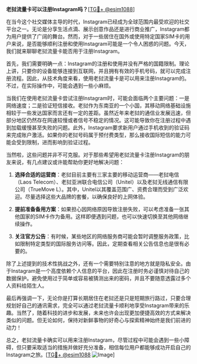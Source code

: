 **老挝流量卡可以注册Instagram吗？**[[TG💪+ @esim1088](https://t.me/s/esim1088)]

在当今这个社交媒体主导的时代，Instagram已经成为全球范围内最受欢迎的社交平台之一。无论是分享生活点滴、展示创意作品还是进行商业推广，Instagram都为用户提供了广阔的舞台。然而，对于一些居住在国外或使用特定国家SIM卡的用户来说，是否能够顺利注册和使用Instagram可能是一个令人困惑的问题。今天，我们就来聊聊老挝流量卡能否用于注册Instagram。

首先，我们需要明确一点：Instagram的注册和使用并没有严格的国籍限制。理论上讲，只要你的设备能够连接到互联网，并且拥有有效的手机号码，就可以完成注册流程。因此，从技术角度来看，使用老挝流量卡是可以用来注册Instagram的。不过，在实际操作中，可能会遇到一些小麻烦。

当我们在使用老挝流量卡尝试注册Instagram时，可能会面临两个主要问题：一是网络速度；二是验证短信接收。老挝作为东南亚的一个小国，其移动网络基础设施相较于一些发达国家而言还有一定的差距。虽然近年来老挝的通信业发展迅速，但部分地区仍然存在网速较慢或者信号不稳定的情况。这可能导致你在注册过程中遇到加载缓慢甚至失败的问题。此外，Instagram要求新用户通过手机收到的验证码来完成账户激活。如果你的老挝号码属于预付费类型，那么接收国际短信的能力可能会受到限制，进而影响到验证过程。

当然啦，这些问题并非不可克服。对于那些希望用老挝流量卡注册Instagram的朋友来说，有几点建议或许能帮助你更好地解决问题：

1. **选择合适的运营商**：老挝目前主要有三家主要的移动运营商——老挝电信（Laos Telecom）、老挝亚洲联合电信公司（Unitel）以及老挝无线通信有限公司（TrueMove L）。其中，Unitel以其覆盖范围广、资费合理而受到广泛欢迎。尽量选择这些大品牌的套餐，以确保良好的上网体验。

2. **提前准备备用方案**：如果担心因网络原因导致注册失败，可以考虑准备一张其他国家的SIM卡作为备用。这样即便遇到问题，也可以快速切换至其他网络继续操作。

3. **关注官方公告**：有时候，某些地区的网络服务商可能会暂时调整服务政策，比如限制特定类型的国际服务访问等。因此，定期查看相关公告信息也是很有必要的。

除了上述提到的技术性挑战之外，还有一个需要特别注意的地方就是隐私安全。由于Instagram是一个高度依赖个人信息的平台，因此在注册时务必谨慎对待自己的数据保护。避免使用过于简单或容易被猜测出来的密码，并且不要随意透露过多个人资料给陌生人。

最后再强调一下，无论你是打算长期居住在老挝还是只是短期旅行路过，只要合理规划好自己的通讯需求，完全可以通过老挝流量卡顺利地享受Instagram带来的乐趣。当然了，随着科技的进步和发展，未来也许会出现更加便捷高效的方式来解决类似的问题。但无论如何，保持对新鲜事物的好奇心与探索精神始终是我们前进的动力！

总之，老挝流量卡确实可以用来注册Instagram，尽管过程中可能会遇到一些小障碍，但只要采取适当的措施并做好充分准备，相信每位用户都能够成功开启自己的Instagram之旅。[[TG💪+ @esim1088](https://t.me/s/esim1088) ![Image](https://i.postimg.cc/4NQfJmqS/Snipaste-2025-05-13-00-14-12.png)]